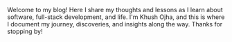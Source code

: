 Welcome to my blog! Here I share my thoughts and lessons as I learn about software, full-stack development, and life. I'm Khush Ojha, and this is where I document my journey, discoveries, and insights along the way. Thanks for stopping by!
